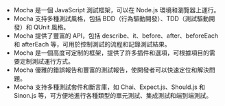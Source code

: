 

- Mocha 是一個 JavaScript 測試框架，可以在 Node.js 環境和瀏覽器上運行。
- Mocha 支持多種測試風格，包括 BDD（行為驅動開發）、TDD（測試驅動開發）和 QUnit 風格。
- Mocha 提供了豐富的 API，包括 describe、it、before、after、beforeEach 和 afterEach 等，可用於控制測試的流程和記錄測試結果。
- Mocha 是一個高度可定制的框架，提供了許多插件和選項，可根據項目的需要定制測試運行方式。
- Mocha 優雅的錯誤報告和豐富的測試報告，使開發者可以快速定位和解決問題。
- Mocha 支持多種測試套件和斷言庫，如 Chai、Expect.js、Should.js 和 Sinon.js 等，可方便地進行各種類型的單元測試、集成測試和端到端測試。